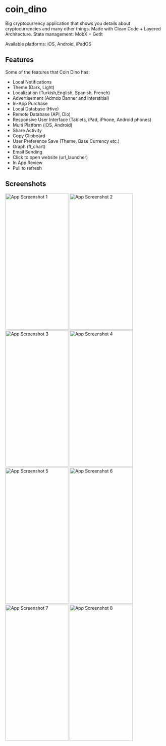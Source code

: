 # coin_dino

Big cryptocurrency application that shows you details about cryptocurrencies and many other things. Made with Clean Code + Layered Architecture. State management: MobX + GetIt

Available platforms: iOS, Android, iPadOS

## Features

Some of the features that Coin Dino has:

- Local Notifications
- Theme (Dark, Light)
- Localization (Turkish,English, Spanish, French)
- Advertisement (Admob Banner and interstitial)
- In-App Purchase
- Local Database (Hive)
- Remote Database (API, Dio)
- Responsive User Interface (Tablets, iPad, iPhone, Android phones)
- Multi Platform (iOS, Android)
- Share Activity
- Copy Clipboard
- User Preference Save (Theme, Base Currency etc.)
- Graph (fl_chart)
- Email Sending
- Click to open website (url_launcher)
- In App Review
- Pull to refresh

## Screenshots

<img src="https://user-images.githubusercontent.com/59976112/131339212-7dea64f7-9e96-46ae-be55-09e023a80df1.png" alt="App Screenshot 1" width="200" height="430"> 
<img src="https://user-images.githubusercontent.com/59976112/131339217-ebed3793-89cb-44d6-a60f-b00406eec4c1.png" alt="App Screenshot 2" width="200" height="430"> 
<img src="https://user-images.githubusercontent.com/59976112/131339228-11154cca-7f7d-422c-81f7-b54145c5cd1d.png" alt="App Screenshot 3" width="200" height="430"> 
<img src="https://user-images.githubusercontent.com/59976112/131339234-e5ed1838-e92d-4a54-8cc2-15c775393c55.png" alt="App Screenshot 4" width="200" height="430"> 
<img src="https://user-images.githubusercontent.com/59976112/131339239-6e846543-71b4-4a31-b17f-99cae321610d.png" alt="App Screenshot 5" width="200" height="430"> 
<img src="https://user-images.githubusercontent.com/59976112/131339243-42fbc30b-9335-4b7a-b495-054fadde1cb5.png" alt="App Screenshot 6" width="200" height="430"> 
<img src="https://user-images.githubusercontent.com/59976112/131339244-3b2f7644-7b80-4a4d-899e-05bdafe4be15.png" alt="App Screenshot 7" width="200" height="430"> 
<img src="https://user-images.githubusercontent.com/59976112/131339249-26c91799-9daa-4eba-9c5e-3fced9581400.png" alt="App Screenshot 8" width="200" height="430"> 
